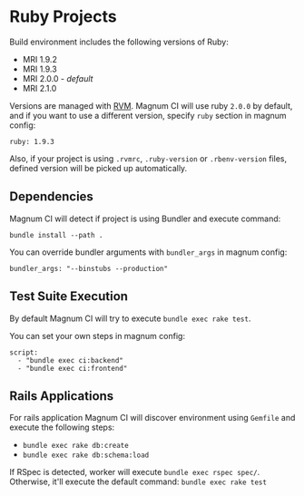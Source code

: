 # Ruby Projects

Build environment includes the following versions of Ruby:

- MRI 1.9.2
- MRI 1.9.3
- MRI 2.0.0 - *default*
- MRI 2.1.0

Versions are managed with [RVM](https://rvm.io/). Magnum CI will use ruby
`2.0.0` by default, and if you want to use a different version, specify `ruby`
section in magnum config:

```
ruby: 1.9.3
```

Also, if your project is using `.rvmrc`, `.ruby-version` or `.rbenv-version` files,
defined version will be picked up automatically.

## Dependencies

Magnum CI will detect if project is using Bundler and execute command:

```
bundle install --path .
```

You can override bundler arguments with `bundler_args` in magnum config:

```
bundler_args: "--binstubs --production"
```

## Test Suite Execution

By default Magnum CI will try to execute `bundle exec rake test`. 

You can set your own steps in magnum config:

```
script:
  - "bundle exec ci:backend"
  - "bundle exec ci:frontend"
```

## Rails Applications

For rails application Magnum CI will discover environment using `Gemfile` and
execute the following steps:

- `bundle exec rake db:create`
- `bundle exec rake db:schema:load`

If RSpec is detected, worker will execute `bundle exec rspec spec/`. Otherwise,
it'll execute the default command: `bundle exec rake test`
